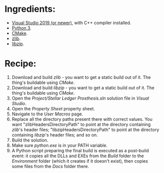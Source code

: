 # Ingredients:

- [Visual Studio 2019 (or newer)](https://visualstudio.microsoft.com/), with C++ compiler installed.
- [Python 3](https://www.python.org/).
- [CMake](https://cmake.org/).
- [zlib](https://zlib.net/).
- [libzip](https://libzip.org/).

# Recipe:

1. Download and build *zlib* - you want to get a static build out of it. The thing's buildable using *CMake*.
2. Download and build *libzip* - you want to get a static build out of it. The thing's buildable using *CMake*.
3. Open the *Project/Stellar Ledger Prosthesis.sln* solution file in *Visual Studio*.
4. Open the *Property Sheet* property sheet.
5. Navigate to the *User Macros* page.
6. Replace all the directory paths present there with correct values. You want "zlibHeadersDirectoryPath" to point at the directory containing *zlib*'s header files; "libzipHeadersDirectoryPath" to point at the directory containing *libzip*'s header files; and so on.
7. Build the solution.
8. Make sure *python.exe* is in your PATH variable.
9. A Python script preparing the final build is executed as a post-build event: it copies all the DLLs and EXEs from the *Build* folder to the *Environment* folder (which it creates if it doesn't exist), then copies some files from the *Docs* folder there.